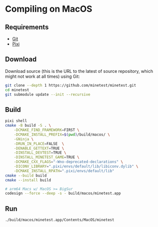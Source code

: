 # Compiling on MacOS

## Requirements

- [Git](https://git-scm.com/downloads)
- [Pixi](https://pixi.sh/)

## Download

Download source (this is the URL to the latest of source repository, which might not work at all times) using Git:

```bash
git clone --depth 1 https://github.com/minetest/minetest.git
cd minetest
git submodule update --init --recursive
```

## Build

```bash
pixi shell
cmake -B build -S . \
    -DCMAKE_FIND_FRAMEWORK=FIRST \
    -DCMAKE_INSTALL_PREFIX=$(pwd)/build/macos/ \
    -GNinja \
    -DRUN_IN_PLACE=FALSE  \
    -DENABLE_GETTEXT=TRUE \
    -DINSTALL_DEVTEST=TRUE \
    -DINSTALL_MINETEST_GAME=TRUE \
    -DCMAKE_CXX_FLAGS="-Wno-deprecated-declarations" \
    -DICONV_LIBRARY=".pixi/envs/default/lib/libiconv.dylib" \
    -DCMAKE_INSTALL_RPATH=".pixi/envs/default/lib"
cmake --build build
cmake --install build

# arm64 Macs w/ MacOS >= BigSur
codesign --force --deep -s - build/macos/minetest.app
```

## Run

```bash
./build/macos/minetest.app/Contents/MacOS/minetest
```
